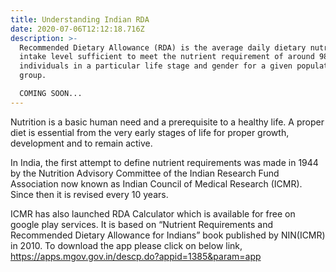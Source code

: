 ```yaml
---
title: Understanding Indian RDA
date: 2020-07-06T12:12:18.716Z
description: >-
  Recommended Dietary Allowance (RDA) is the average daily dietary nutrient
  intake level sufficient to meet the nutrient requirement of around 98% healthy
  individuals in a particular life stage and gender for a given population
  group.

  COMING SOON...
---
```

Nutrition is a basic human need and a prerequisite to a healthy life. A proper diet is essential from the very early stages of life for proper growth, development and to remain active. 

In India, the first attempt to define nutrient requirements was made in 1944 by the Nutrition Advisory Committee of the Indian Research Fund Association now known as Indian Council of Medical Research (ICMR). Since then it is revised every 10 years. 

ICMR has also launched RDA Calculator which is available for free on google play services. It is  based on “Nutrient Requirements and Recommended Dietary Allowance for Indians” book published by NIN(ICMR) in 2010. To download the app please click on below link,
https://apps.mgov.gov.in/descp.do?appid=1385&param=app  